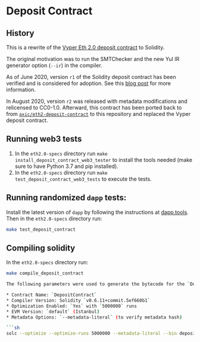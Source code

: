 # Deposit Contract

## History

This is a rewrite of the [Vyper Eth 2.0 deposit contract](https://github.com/ethereum/eth2.0-specs/blob/v0.12.2/deposit_contract/contracts/validator_registration.vy) to Solidity.

The original motivation was to run the SMTChecker and the new Yul IR generator option (`--ir`) in the compiler.

As of June 2020, version `r1` of the Solidity deposit contract has been verified and is considered for adoption.
See this [blog post](https://blog.ethereum.org/2020/06/23/eth2-quick-update-no-12/) for more information.

In August 2020, version `r2` was released with metadata modifications and relicensed to CC0-1.0. Afterward, this contract has been ported back to from [`axic/eth2-deposit-contract`](https://github.com/axic/eth2-deposit-contract) to this repository and replaced the Vyper deposit contract.

## Running web3 tests

1. In the `eth2.0-specs` directory run `make install_deposit_contract_web3_tester` to install the tools needed (make sure to have Python 3.7 and pip installed).
2. In the `eth2.0-specs` directory run `make test_deposit_contract_web3_tests` to execute the tests.

## Running randomized `dapp` tests:

Install the latest version of `dapp` by following the instructions at [dapp.tools](https://dapp.tools/). Then in the `eth2.0-specs` directory run:

```sh
make test_deposit_contract
```
## Compiling solidity

In the `eth2.0-specs` directory run:
```sh
make compile_deposit_contract

The following parameters were used to generate the bytecode for the `DepositContract` available in this repository:

* Contract Name: `DepositContract`
* Compiler Version: Solidity `v0.6.11+commit.5ef660b1`
* Optimization Enabled: `Yes` with `5000000` runs
* EVM Version: `default` (Istanbul)
* Metadata Options: `--metadata-literal` (to verify metadata hash)

```sh
solc --optimize --optimize-runs 5000000 --metadata-literal --bin deposit_contract.sol
```
